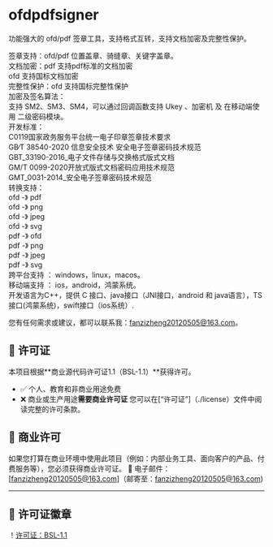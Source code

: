 # ofdpdfsigner
功能强大的 ofd/pdf 签章工具，支持格式互转，支持文档加密及完整性保护。

签章支持：ofd/pdf 位置盖章、骑缝章、关键字盖章。  
文档加密：pdf 支持pdf标准的文档加密  
            ofd 支持国标文档加密  
完整性保护：ofd 支持国标完整性保护  
加密及签名算法：  
        支持 SM2、SM3、SM4，可以通过回调函数支持 Ukey 、加密机 及 在移动端使用 二级密码模块。  
开发标准：  
        C0119国家政务服务平台统一电子印章签章技术要求  
        GB∕T 38540-2020 信息安全技术 安全电子签章密码技术规范  
        GBT_33190-2016_电子文件存储与交换格式版式文档  
        GM/T 0099-2020开放式版式文档密码应用技术规范  
        GMT_0031-2014_安全电子签章密码技术规范  
转换支持：  
        ofd -》 pdf  
        ofd -》 png  
        ofd -》 jpeg  
        ofd -》 svg  
        pdf -》 ofd  
        pdf -》 png  
        pdf -》 jpeg  
        pdf -》 svg  
跨平台支持 ： windows，linux，macos。  
移动端支持 ： ios，android，鸿蒙系统。  
开发语言为C++，提供 C 接口、java接口（JNI接口，android 和 java语言），TS接口(鸿蒙系统)，swift接口（ios系统）.  

您有任何需求或建议，都可以联系我：fanzizheng20120505@163.com。

## 📜 许可证
本项目根据**商业源代码许可证1.1（BSL-1.1）**获得许可。
- ✅ 个人、教育和非商业用途免费
- ❌ 商业或生产用途**需要商业许可证**
您可以在[“许可证”]（./license）文件中阅读完整的许可条款。
## 💼 商业许可
如果您打算在商业环境中使用此项目（例如：内部业务工具、面向客户的产品、付费服务等），您必须获得商业许可证。
📧 电子邮件：[fanzizheng20120505@163.com]（邮寄至：fanzizheng20120505@163.com)

---
## 🧾 许可证徽章
！[许可证：BSL-1.1](https://img.shields.io/badge/license-BSL--1.1-blue)
